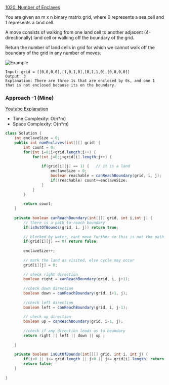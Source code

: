 [1020. Number of Enclaves](https://leetcode.com/problems/number-of-enclaves/)

You are given an m x n binary matrix grid, where 0 represents a sea cell and 1 represents a land cell.

A move consists of walking from one land cell to another adjacent (4-directionally) land cell or walking off the boundary of the grid.

Return the number of land cells in grid for which we cannot walk off the boundary of the grid in any number of moves.

![Example](https://leetcode.com/problems/number-of-enclaves/)

```text
Input: grid = [[0,0,0,0],[1,0,1,0],[0,1,1,0],[0,0,0,0]]
Output: 3
Explanation: There are three 1s that are enclosed by 0s, and one 1 that is not enclosed because its on the boundary.
```

### Approach -1 (Mine)

[Youtube Explanation](https://www.youtube.com/watch?v=IeECyujWq1g)

- Time Complexity: O(n*m)
- Space Complexity: O(n*m)

```java
class Solution {
    int enclaveSize = 0;
    public int numEnclaves(int[][] grid) {
        int count = 0;
        for(int i=0;i<grid.length;i++) {
            for(int j=0;j<grid[i].length;j++) {
                
                if(grid[i][j] == 1) {   // it is a land
                    enclaveSize = 0;
                    boolean reachable = canReachBoundary(grid, i, j);
                    if(!reachable) count+=enclaveSize;                    
                }
            }
        }
        
        return count;        
    }
    
    private boolean canReachBoundary(int[][] grid, int i,int j) {
        // there is a path to reach boundary
        if(isOutOfBounds(grid, i, j)) return true;
        
        // blocked by water, cant move further so this is not the path
        if(grid[i][j] == 0) return false;
        
        enclaveSize++;
        
        // mark the land as visited, else cycle may occur
        grid[i][j] = 0;
        
        // check right direction
        boolean right = canReachBoundary(grid, i, j+1); 
        
        //check down direction
        boolean down = canReachBoundary(grid, i+1, j);
        
        //check left direction
        boolean left = canReachBoundary(grid, i, j-1);
        
        // check up direction
        boolean up = canReachBoundary(grid, i-1, j);
        
        //check if any direction leads us to boundary
        return right || left || down || up ;
        
    }
    
    private boolean isOutOfBounds(int[][] grid, int i, int j) {
        if(i<0 || i>= grid.length || j<0 || j>= grid[i].length) return true;
        return false;
    }
    
}
```